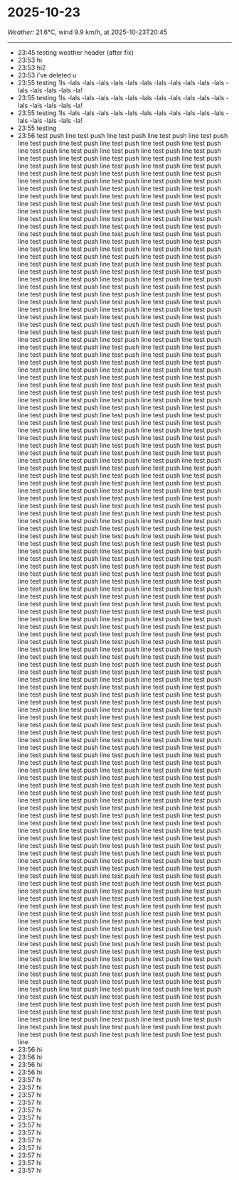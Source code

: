 # 2025-10-23
*Weather:* 21.6°C, wind 9.9 km/h, at 2025-10-23T20:45

---

- 23:45 testing weather header (after fix)
- 23:53 hi
- 23:53 hi2
- 23:53 i've deleted u
- 23:55 testing 1ls -lals -lals -lals -lals -lals -lals -lals -lals -lals -lals -lals -lals -lals -lals -lals -la!
- 23:55 testing 1ls -lals -lals -lals -lals -lals -lals -lals -lals -lals -lals -lals -lals -lals -lals -lals -la!
- 23:55 testing 1ls -lals -lals -lals -lals -lals -lals -lals -lals -lals -lals -lals -lals -lals -lals -lals -la!
- 23:55 testing
- 23:56 test push line  test push line  test push line  test push line  test push line  test push line  test push line  test push line  test push line  test push line  test push line  test push line  test push line  test push line  test push line  test push line  test push line  test push line  test push line  test push line  test push line  test push line  test push line  test push line  test push line  test push line  test push line  test push line  test push line  test push line  test push line  test push line  test push line  test push line  test push line  test push line  test push line  test push line  test push line  test push line  test push line  test push line  test push line  test push line  test push line  test push line  test push line  test push line  test push line  test push line  test push line  test push line  test push line  test push line  test push line  test push line  test push line  test push line  test push line  test push line  test push line  test push line  test push line  test push line  test push line  test push line  test push line  test push line  test push line  test push line  test push line  test push line  test push line  test push line  test push line  test push line  test push line  test push line  test push line  test push line  test push line  test push line  test push line  test push line  test push line  test push line  test push line  test push line  test push line  test push line  test push line  test push line  test push line  test push line  test push line  test push line  test push line  test push line  test push line  test push line  test push line  test push line  test push line  test push line  test push line  test push line  test push line  test push line  test push line  test push line  test push line  test push line  test push line  test push line  test push line  test push line  test push line  test push line  test push line  test push line  test push line  test push line  test push line  test push line  test push line  test push line  test push line  test push line  test push line  test push line  test push line  test push line  test push line  test push line  test push line  test push line  test push line  test push line  test push line  test push line  test push line  test push line  test push line  test push line  test push line  test push line  test push line  test push line  test push line  test push line  test push line  test push line  test push line  test push line  test push line  test push line  test push line  test push line  test push line  test push line  test push line  test push line  test push line  test push line  test push line  test push line  test push line  test push line  test push line  test push line  test push line  test push line  test push line  test push line  test push line  test push line  test push line  test push line  test push line  test push line  test push line  test push line  test push line  test push line  test push line  test push line  test push line  test push line  test push line  test push line  test push line  test push line  test push line  test push line  test push line  test push line  test push line  test push line  test push line  test push line  test push line  test push line  test push line  test push line  test push line  test push line  test push line  test push line  test push line  test push line  test push line  test push line  test push line  test push line  test push line  test push line  test push line  test push line  test push line  test push line  test push line  test push line  test push line  test push line  test push line  test push line  test push line  test push line  test push line  test push line  test push line  test push line  test push line  test push line  test push line  test push line  test push line  test push line  test push line  test push line  test push line  test push line  test push line  test push line  test push line  test push line  test push line  test push line  test push line  test push line  test push line  test push line  test push line  test push line  test push line  test push line  test push line  test push line  test push line  test push line  test push line  test push line  test push line  test push line  test push line  test push line  test push line  test push line  test push line  test push line  test push line  test push line  test push line  test push line  test push line  test push line  test push line  test push line  test push line  test push line  test push line  test push line  test push line  test push line  test push line  test push line  test push line  test push line  test push line  test push line  test push line  test push line  test push line  test push line  test push line  test push line  test push line  test push line  test push line  test push line  test push line  test push line  test push line  test push line  test push line  test push line  test push line  test push line  test push line  test push line  test push line  test push line  test push line  test push line  test push line  test push line  test push line  test push line  test push line  test push line  test push line  test push line  test push line  test push line  test push line  test push line  test push line  test push line  test push line  test push line  test push line  test push line  test push line  test push line  test push line  test push line  test push line  test push line  test push line  test push line  test push line  test push line  test push line  test push line  test push line  test push line  test push line  test push line  test push line  test push line  test push line  test push line  test push line  test push line  test push line  test push line  test push line  test push line  test push line  test push line  test push line  test push line  test push line  test push line  test push line  test push line  test push line  test push line  test push line  test push line  test push line  test push line  test push line  test push line  test push line  test push line  test push line  test push line  test push line  test push line  test push line  test push line  test push line  test push line  test push line  test push line  test push line  test push line  test push line  test push line  test push line  test push line  test push line  test push line  test push line  test push line  test push line  test push line  test push line  test push line  test push line  test push line  test push line  test push line  test push line  test push line  test push line  test push line  test push line  test push line  test push line  test push line  test push line  test push line  test push line  test push line  test push line  test push line  test push line  test push line  test push line  test push line  test push line  test push line  test push line  test push line  test push line  test push line  test push line  test push line  test push line  test push line  test push line  test push line  test push line  test push line  test push line  test push line  test push line  test push line  test push line  test push line  test push line  test push line  test push line  test push line  test push line  test push line  test push line  test push line  test push line  test push line  test push line  test push line  test push line  test push line  test push line  test push line  test push line  test push line  test push line  test push line  test push line  test push line  test push line  test push line  test push line  test push line  test push line  test push line  test push line  test push line  test push line  test push line  test push line  test push line  test push line  test push line  test push line  test push line  test push line  test push line  test push line  test push line  test push line  test push line  test push line  test push line  test push line  test push line  test push line  test push line  test push line  test push line  test push line  test push line  test push line  test push line  test push line  test push line  test push line  test push line  test push line  test push line  test push line  test push line  test push line  test push line  test push line  test push line  test push line  test push line  test push line  test push line  test push line  test push line  test push line  test push line  test push line  test push line  test push line  test push line  test push line  test push line  test push line  test push line  test push line  test push line  test push line  test push line  test push line  test push line  test push line  test push line  test push line  test push line  test push line  test push line  test push line  test push line  test push line  test push line  test push line  test push line  test push line  test push line  test push line  test push line  test push line  test push line  test push line  test push line  test push line  test push line  test push line  test push line  test push line  test push line  test push line  test push line  test push line  test push line  test push line  test push line  test push line  test push line  test push line  test push line  test push line  test push line  test push line  test push line  test push line  test push line  test push line  test push line  test push line  test push line  test push line  test push line  test push line  test push line  test push line  test push line  test push line  test push line  test push line  test push line  test push line  test push line  test push line  test push line  test push line  test push line  test push line  test push line  test push line  test push line  test push line  test push line
- 23:56 hi
- 23:56 hi
- 23:56 hi
- 23:56 hi
- 23:57 hi
- 23:57 hi
- 23:57 hi
- 23:57 hi
- 23:57 hi
- 23:57 hi
- 23:57 hi
- 23:57 hi
- 23:57 hi
- 23:57 hi
- 23:57 hi
- 23:57 hi
- 23:57 hi
